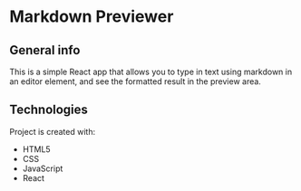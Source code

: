 # Markdown Previewer

## General info
This is a simple React app that allows you to type in text using markdown in an editor element, and see the formatted result in the preview area.

## Technologies
Project is created with:
* HTML5
* CSS
* JavaScript
* React
